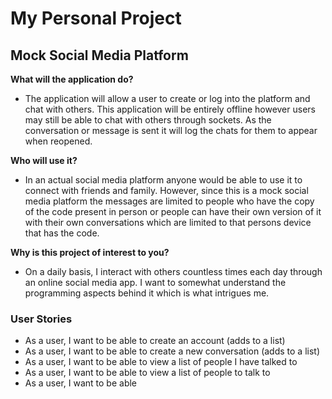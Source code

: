 # My Personal Project

## Mock Social Media Platform 

**What will the application do?**
* The application will allow a user to create or log into the platform and
chat with others. This application will be entirely offline however users 
may still be able to chat with others through sockets. As the conversation
or message is sent it will log the chats for them to appear when reopened.

**Who will use it?**
* In an actual social media platform anyone would be able to use it to 
connect with friends and family. However, since this is a mock social media
platform the messages are limited to people who have the copy of the code 
present in person or people can have their own version of it with their own
conversations which are limited to that persons device that has the code.

**Why is this project of interest to you?**
* On a daily basis, I interact with others countless times each day
through an online social media app. I want to somewhat understand 
the programming aspects behind it which is what intrigues me.

### User Stories
* As a user, I want to be able to create an account (adds to a list)
* As a user, I want to be able to create a new conversation (adds to a list)
* As a user, I want to be able to view a list of people I have talked to
* As a user, I want to be able to view a list of people to talk to
* As a user, I want to be able 